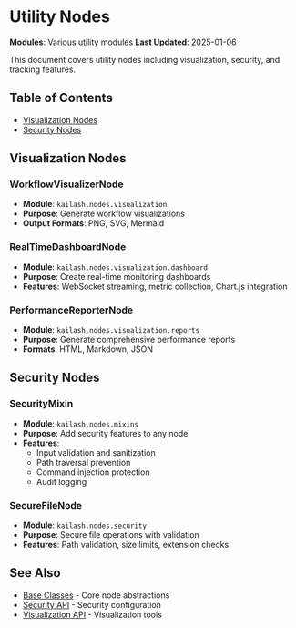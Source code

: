 # Utility Nodes

**Modules**: Various utility modules
**Last Updated**: 2025-01-06

This document covers utility nodes including visualization, security, and tracking features.

## Table of Contents
- [Visualization Nodes](#visualization-nodes)
- [Security Nodes](#security-nodes)

## Visualization Nodes

### WorkflowVisualizerNode
- **Module**: `kailash.nodes.visualization`
- **Purpose**: Generate workflow visualizations
- **Output Formats**: PNG, SVG, Mermaid

### RealTimeDashboardNode
- **Module**: `kailash.nodes.visualization.dashboard`
- **Purpose**: Create real-time monitoring dashboards
- **Features**: WebSocket streaming, metric collection, Chart.js integration

### PerformanceReporterNode
- **Module**: `kailash.nodes.visualization.reports`
- **Purpose**: Generate comprehensive performance reports
- **Formats**: HTML, Markdown, JSON

## Security Nodes

### SecurityMixin
- **Module**: `kailash.nodes.mixins`
- **Purpose**: Add security features to any node
- **Features**:
  - Input validation and sanitization
  - Path traversal prevention
  - Command injection protection
  - Audit logging

### SecureFileNode
- **Module**: `kailash.nodes.security`
- **Purpose**: Secure file operations with validation
- **Features**: Path validation, size limits, extension checks

## See Also
- [Base Classes](01-base-nodes.md) - Core node abstractions
- [Security API](../api/09-security-access.yaml) - Security configuration
- [Visualization API](../api/10-visualization.yaml) - Visualization tools
